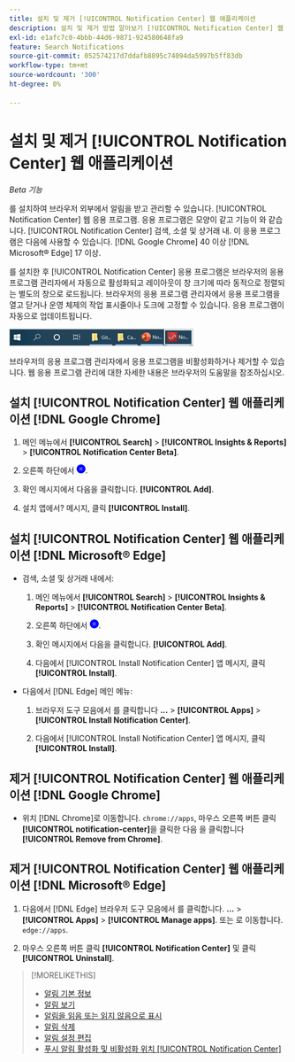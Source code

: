 ```yaml
---
title: 설치 및 제거 [!UICONTROL Notification Center] 웹 애플리케이션
description: 설치 및 제거 방법 알아보기 [!UICONTROL Notification Center] 웹 응용 프로그램.
exl-id: e1afc7c0-4bbb-44d6-9871-924580648fa9
feature: Search Notifications
source-git-commit: 052574217d7ddafb8895c74094da5997b5ff83db
workflow-type: tm+mt
source-wordcount: '300'
ht-degree: 0%

---
```


# 설치 및 제거 [!UICONTROL Notification Center] 웹 애플리케이션

*Beta 기능*

를 설치하여 브라우저 외부에서 알림을 받고 관리할 수 있습니다. [!UICONTROL Notification Center] 웹 응용 프로그램. 응용 프로그램은 모양이 같고 기능이 와 같습니다. [!UICONTROL Notification Center] 검색, 소셜 및 상거래 내. 이 응용 프로그램은 다음에 사용할 수 있습니다. [!DNL Google Chrome] 40 이상 [!DNL Microsoft® Edge] 17 이상.

를 설치한 후 [!UICONTROL Notification Center] 응용 프로그램은 브라우저의 응용 프로그램 관리자에서 자동으로 활성화되고 레이아웃이 창 크기에 따라 동적으로 정렬되는 별도의 창으로 로드됩니다. 브라우저의 응용 프로그램 관리자에서 응용 프로그램을 열고 닫거나 운영 체제의 작업 표시줄이나 도크에 고정할 수 있습니다. 응용 프로그램이 자동으로 업데이트됩니다.

![Microsoft® Windows 작업 표시줄의 알림 센터 아이콘](/help/search-social-commerce/assets/windows-taskbar.png "Microsoft® Windows 작업 표시줄의 알림 센터 아이콘")

브라우저의 응용 프로그램 관리자에서 응용 프로그램을 비활성화하거나 제거할 수 있습니다. 웹 응용 프로그램 관리에 대한 자세한 내용은 브라우저의 도움말을 참조하십시오.

## 설치 [!UICONTROL Notification Center] 웹 애플리케이션 [!DNL Google Chrome]

1. 메인 메뉴에서 **[!UICONTROL Search]** > **[!UICONTROL Insights & Reports]** > **[!UICONTROL Notification Center Beta]**.

1. 오른쪽 하단에서 ![알림 센터 웹 앱 설치](/help/search-social-commerce/assets/notifications-install-app.png "알림 센터 웹 앱 설치").

1. 확인 메시지에서 다음을 클릭합니다. **[!UICONTROL Add]**.

1. 설치 앱에서? 메시지, 클릭 **[!UICONTROL Install]**.

## 설치 [!UICONTROL Notification Center] 웹 애플리케이션 [!DNL Microsoft® Edge]

* 검색, 소셜 및 상거래 내에서:

   1. 메인 메뉴에서 **[!UICONTROL Search]** > **[!UICONTROL Insights & Reports]** > **[!UICONTROL Notification Center Beta]**.

   1. 오른쪽 하단에서 ![알림 센터 웹 앱 설치](/help/search-social-commerce/assets/notifications-install-app.png "알림 센터 웹 앱 설치").

   1. 확인 메시지에서 다음을 클릭합니다. **[!UICONTROL Add]**.

   1. 다음에서 [!UICONTROL Install Notification Center] 앱 메시지, 클릭 **[!UICONTROL Install]**.

* 다음에서 [!DNL Edge] 메인 메뉴:

   1. 브라우저 도구 모음에서 를 클릭합니다 **...** > **[!UICONTROL Apps]** > **[!UICONTROL Install Notification Center]**.

   1. 다음에서 [!UICONTROL Install Notification Center] 앱 메시지, 클릭 **[!UICONTROL Install]**.

## 제거 [!UICONTROL Notification Center] 웹 애플리케이션 [!DNL Google Chrome]

* 위치 [!DNL Chrome]로 이동합니다. `chrome://apps`, 마우스 오른쪽 버튼 클릭 **[!UICONTROL notification-center]**&#x200B;을 클릭한 다음 을 클릭합니다 **[!UICONTROL Remove from Chrome]**.

## 제거 [!UICONTROL Notification Center] 웹 애플리케이션 [!DNL Microsoft® Edge]

1. 다음에서 [!DNL Edge] 브라우저 도구 모음에서 를 클릭합니다. **...** > **[!UICONTROL Apps]** > **[!UICONTROL Manage apps]**. 또는 로 이동합니다. `edge://apps`.

1. 마우스 오른쪽 버튼 클릭 **[!UICONTROL Notification Center]** 및 클릭 **[!UICONTROL Uninstall]**.

>[!MORELIKETHIS]
>
>* [알림 기본 정보](/help/search-social-commerce/notifications/notification-about.md)
>* [알림 보기](notification-view.md)
>* [알림을 읽음 또는 읽지 않음으로 표시](notification-mark-read-unread.md)
>* [알림 삭제](notification-delete.md)
>* [알림 설정 편집](notification-edit.md)
>* [푸시 알림 활성화 및 비활성화 위치 [!UICONTROL Notification Center]](notifications-push-enable-disable.md)
